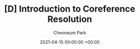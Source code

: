 ---
layout: post
title:  "[D] Introduction to Coreference Resolution"
date:   2021-04-15 00:00:00 +00:00
categories: journal
author: "Cheoneum Park"
authors: "<strong>Cheoneum Park</strong>, Harksoo Kim"
venue: "Korean Institute of Information Scientists and Engineers"
paper: https://www.dbpia.co.kr/journal/articleDetail?nodeId=NODE10546166
---